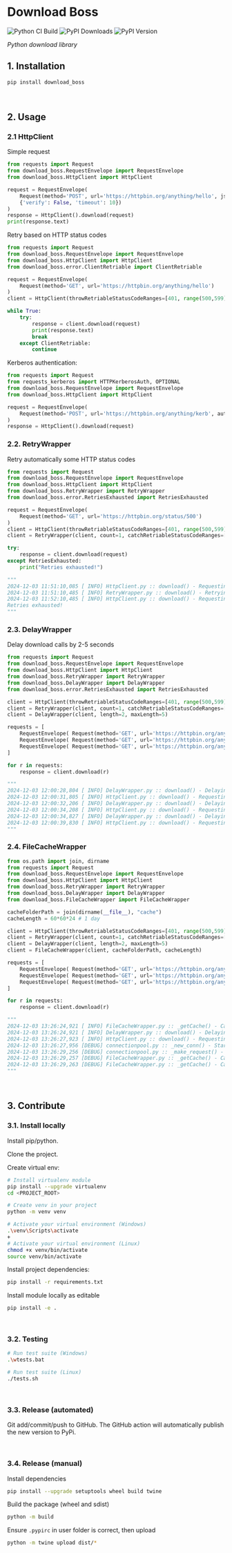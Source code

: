 # Download Boss
![Python CI Build](https://github.com/kristof9851/download_boss/actions/workflows/python-ci.yml/badge.svg)
![PyPI Downloads](https://img.shields.io/pypi/dm/download_boss?label=PyPI%20Downloads&color=rgb(50%2C%20165%2C%20233)
)
![PyPI Version](https://img.shields.io/pypi/v/download_boss)


*Python download library*

## 1. Installation

```bash
pip install download_boss
```

&nbsp;

## 2. Usage

### 2.1 HttpClient
Simple request
```python
from requests import Request
from download_boss.RequestEnvelope import RequestEnvelope
from download_boss.HttpClient import HttpClient

request = RequestEnvelope(
    Request(method='POST', url='https://httpbin.org/anything/hello', json={"hello": "world"},
    {'verify': False, 'timeout': 10})
)
response = HttpClient().download(request)
print(response.text)

```

Retry based on HTTP status codes
```python
from requests import Request
from download_boss.RequestEnvelope import RequestEnvelope
from download_boss.HttpClient import HttpClient
from download_boss.error.ClientRetriable import ClientRetriable

request = RequestEnvelope(
    Request(method='GET', url='https://httpbin.org/anything/hello')
)
client = HttpClient(throwRetriableStatusCodeRanges=[401, range(500,599)])

while True:
    try:
        response = client.download(request)
        print(response.text)
        break
    except ClientRetriable:
        continue

```

Kerberos authentication:
```python
from requests import Request
from requests_kerberos import HTTPKerberosAuth, OPTIONAL
from download_boss.RequestEnvelope import RequestEnvelope
from download_boss.HttpClient import HttpClient

request = RequestEnvelope(
    Request(method='POST', url='https://httpbin.org/anything/kerb', auth=HTTPKerberosAuth(mutual_authentication=OPTIONAL))
)
response = HttpClient().download(request)
```

### 2.2. RetryWrapper

Retry automatically some HTTP status codes
```python
from requests import Request
from download_boss.RequestEnvelope import RequestEnvelope
from download_boss.HttpClient import HttpClient
from download_boss.RetryWrapper import RetryWrapper
from download_boss.error.RetriesExhausted import RetriesExhausted

request = RequestEnvelope(
    Request(method='GET', url='https://httpbin.org/status/500')
)
client = HttpClient(throwRetriableStatusCodeRanges=[401, range(500,599)])
client = RetryWrapper(client, count=1, catchRetriableStatusCodeRanges=[range(500,599)])

try:
    response = client.download(request)
except RetriesExhausted:
    print("Retries exhausted!")

"""
2024-12-03 11:51:10,085 [ INFO] HttpClient.py :: download() - Requesting: GET https://httpbin.org/status/500
2024-12-03 11:51:10,485 [ INFO] RetryWrapper.py :: download() - Retrying... GET https://httpbin.org/status/500
2024-12-03 11:52:10,485 [ INFO] HttpClient.py :: download() - Requesting: GET https://httpbin.org/status/500
Retries exhausted!
"""
```

### 2.3. DelayWrapper

Delay download calls by 2-5 seconds

```python
from requests import Request
from download_boss.RequestEnvelope import RequestEnvelope
from download_boss.HttpClient import HttpClient
from download_boss.RetryWrapper import RetryWrapper
from download_boss.DelayWrapper import DelayWrapper
from download_boss.error.RetriesExhausted import RetriesExhausted

client = HttpClient(throwRetriableStatusCodeRanges=[401, range(500,599)])
client = RetryWrapper(client, count=1, catchRetriableStatusCodeRanges=[range(500,599)]) 
client = DelayWrapper(client, length=2, maxLength=5) 

requests = [
    RequestEnvelope( Request(method='GET', url='https://httpbin.org/anything/one') ),
    RequestEnvelope( Request(method='GET', url='https://httpbin.org/anything/two') ),
    RequestEnvelope( Request(method='GET', url='https://httpbin.org/anything/three') )
]

for r in requests:
    response = client.download(r)

"""
2024-12-03 12:00:28,804 [ INFO] DelayWrapper.py :: download() - Delaying by 3s ... GET https://httpbin.org/anything/one
2024-12-03 12:00:31,805 [ INFO] HttpClient.py :: download() - Requesting: GET https://httpbin.org/anything/one
2024-12-03 12:00:32,206 [ INFO] DelayWrapper.py :: download() - Delaying by 2s ... GET https://httpbin.org/anything/two
2024-12-03 12:00:34,208 [ INFO] HttpClient.py :: download() - Requesting: GET https://httpbin.org/anything/two
2024-12-03 12:00:34,827 [ INFO] DelayWrapper.py :: download() - Delaying by 5s ... GET https://httpbin.org/anything/three
2024-12-03 12:00:39,830 [ INFO] HttpClient.py :: download() - Requesting: GET https://httpbin.org/anything/three
"""

```

### 2.4. FileCacheWrapper
```python
from os.path import join, dirname
from requests import Request
from download_boss.RequestEnvelope import RequestEnvelope
from download_boss.HttpClient import HttpClient
from download_boss.RetryWrapper import RetryWrapper
from download_boss.DelayWrapper import DelayWrapper
from download_boss.FileCacheWrapper import FileCacheWrapper

cacheFolderPath = join(dirname(__file__), "cache")
cacheLength = 60*60*24 # 1 day

client = HttpClient(throwRetriableStatusCodeRanges=[401, range(500,599)]) 
client = RetryWrapper(client, count=1, catchRetriableStatusCodeRanges=[range(500,599)]) 
client = DelayWrapper(client, length=2, maxLength=5)
client = FileCacheWrapper(client, cacheFolderPath, cacheLength)

requests = [
    RequestEnvelope( Request(method='GET', url='https://httpbin.org/anything/one') ),
    RequestEnvelope( Request(method='GET', url='https://httpbin.org/anything/one') ),
    RequestEnvelope( Request(method='GET', url='https://httpbin.org/anything/one') )
]

for r in requests:
    response = client.download(r)

"""
2024-12-03 13:26:24,921 [ INFO] FileCacheWrapper.py :: _getCache() - Cache miss: GET https://httpbin.org/anything/one
2024-12-03 13:26:24,921 [ INFO] DelayWrapper.py :: download() - Delaying by 3s ... GET https://httpbin.org/anything/one
2024-12-03 13:26:27,923 [ INFO] HttpClient.py :: download() - Requesting: GET https://httpbin.org/anything/one
2024-12-03 13:26:27,956 [DEBUG] connectionpool.py :: _new_conn() - Starting new HTTPS connection (1): httpbin.org:443
2024-12-03 13:26:29,256 [DEBUG] connectionpool.py :: _make_request() - https://httpbin.org:443 "GET /anything/one HTTP/11" 200 370
2024-12-03 13:26:29,257 [DEBUG] FileCacheWrapper.py :: _getCache() - Cache found: GET https://httpbin.org/anything/one
2024-12-03 13:26:29,263 [DEBUG] FileCacheWrapper.py :: _getCache() - Cache found: GET https://httpbin.org/anything/one
"""
```

&nbsp;

## 3. Contribute

### 3.1. Install locally

Install pip/python.

Clone the project.

Create virtual env:
```bash
# Install virtualenv module
pip install --upgrade virtualenv
cd <PROJECT_ROOT>

# Create venv in your project
python -m venv venv

# Activate your virtual environment (Windows)
.\venv\Scripts\activate
+
# Activate your virtual environment (Linux)
chmod +x venv/bin/activate
source venv/bin/activate
```

Install project dependencies:
```bash
pip install -r requirements.txt
```

Install module locally as editable
```bash
pip install -e .
```

&nbsp;

### 3.2. Testing

```bash
# Run test suite (Windows)
.\wtests.bat

# Run test suite (Linux)
./tests.sh
```

&nbsp;

### 3.3. Release (automated)

Git add/commit/push to GitHub. The GitHub action will automatically publish the new version to PyPi.

&nbsp;

### 3.4. Release (manual)

Install dependencies

```bash
pip install --upgrade setuptools wheel build twine
```

Build the package (wheel and sdist)
```bash
python -m build 
```

Ensure `.pypirc` in user folder is correct, then upload
```bash
python -m twine upload dist/*
```
